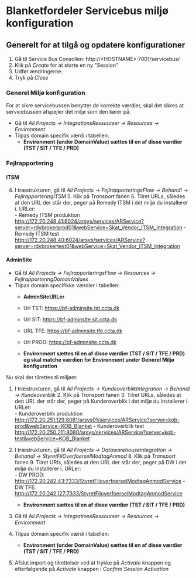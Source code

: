 # Blanketfordeler Servicebus miljø konfiguration


## Generelt for at tilgå og opdatere konfigurationer

1. Gå til Service Bus Consollen: http://\<HOSTNAME\>:7001/servicebus/
2. Klik på *Create* for at starte en ny "Session"
3. Udfør ændringerne.
4. Tryk på *Close*

### Generel Miljø konfiguration
For at sikre servicebussen benytter de korrekte værdier, skal det sikres at servicebussen afspejler det miljø som den kører på.

- Gå til  *All Projects -> IntegrationsRessourser -> Resources -> Environment*
- Tilpas domain specifik værdi i tabellen: 
  - **Environment (under DomainValue) sættes til en af disse værdier (TST / SIT / TFE / PRD)** 

### Fejlrapportering
#### ITSM
4. I træstrukturen, gå til *All Projects -> FejlrapporteringsFlow -> Behandl -> FejlrapporteringITSM*
	5. Klik på *Transport* fanen
	6. Tilret URLs, således at den URL der står der, peger på Remedy ITSM i det miljø du installerer i. URLer:  
		- Remedy ITSM produktion http://172.20.248.41:6024/arsys/services/ARService?server=rdybrokerprod01&webService=Skat_Vendor_ITSM_Integration
		- Remedy ITSM test http://172.20.248.40:6024/arsys/services/ARService?server=rdybrokertest01&webService=Skat_Vendor_ITSM_Integration

#### AdminSite
- Gå til  *All Projects -> FejlrapporteringsFlow -> Resources -> FejlrapporteringDomainValues*
- Tilpas domain specifikke værdier i tabellen: 
  - **AdminSiteURLer**    	
  - Url TST:   https://bf-adminsite.tst.ccta.dk
  - Url SIT:   https://bf-adminsite.sit.ccta.dk
  - URL TFE:   https://bf-adminsite.tfe.ccta.dk
  - Url PROD:  https://bf-adminsite.ccta.dk

  - **Environment sættes til en af disse værdier (TST / SIT / TFE / PRD) og skal matche værdien for Environment under Generel Miljø konfiguration**
		
		
		
		
		
		
		
		
		
		
		
		
		

Nu skal der tilrettes til miljøet:

1. I træstrukturen, gå til *All Projects -> KundeoverblikIntegration -> Behandl -> Kundeoverblik*
	2. Klik på *Transport* fanen
	3. Tilret URLs, således at den URL der står der, peger på Kunderoverblik i det miljø du installerer i. URLer:  
		- Kunderoverblik produktion http://172.20.251.129:8081/arsys01/services/ARService?server=kob-prod&webService=KOB_Blanket
		- Kunderoverblik test http://172.20.250.211:8080/arsys/services/ARService?server=kob-test&webService=KOB_Blanket

7. I træstrukturen, gå til *All Projects -> Datawarehouseintegration -> Behandl -> StyretFilOverfoerselModtagAnmod*
	8. Klik på *Transport* fanen
	9. Tilret URIs, således at den URL der står der, peger på DW i det miljø du installerer i. URLer:  
		- DW PROD:  http://172.20.242.43:7333/StyretFiloverfoerselModtagAnmodService
		- DW TFE:   http://172.20.242.127:7333/StyretFiloverfoerselModtagAnmodService
	 
     - **Environment sættes til en af disse værdier (TST / SIT / TFE / PRD)**
   
12. Gå til  *All Projects -> IntegrationsRessourser  -> Resources -> Environment*
13. Tilpas domain specifik værdi i tabellen: 
    
      - **Environment (under DomainValue) sættes til en af disse værdier (TST / SIT / TFE / PRD)** 
   
14. Afslut import og tilrettelser ved at trykke på *Activate* knappen og efterfølgende på *Activate* knappen i *Confirm Session Activation*
